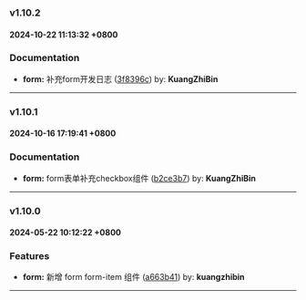 ### v1.10.2
#### 2024-10-22 11:13:32 +0800

### Documentation

* **form:** 补充form开发日志  ([3f8396c](https://github.com/bin-K/ued-plus/commit/3f8396c)) by: **KuangZhiBin**

---

### v1.10.1
#### 2024-10-16 17:19:41 +0800

### Documentation

* **form:** form表单补充checkbox组件  ([b2ce3b7](https://github.com/bin-K/ued-plus/commit/b2ce3b7)) by: **KuangZhiBin**

---

### v1.10.0
#### 2024-05-22 10:12:22 +0800

### Features

* **form:** 新增 form form-item 组件  ([a663b41](https://github.com/bin-K/ued-plus/commit/a663b41)) by: **kuangzhibin**

---
